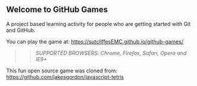 ## Welcome to GitHub Games

A project based learning activity for people who are getting started with Git and GitHub.

You can play the game at: https://sutcliffesEMC.github.io/github-games/

>> _*SUPPORTED BROWSERS*: Chrome, Firefox, Safari, Opera and IE9+_

This fun open source game was cloned from: https://github.com/jakesgordon/javascript-tetris
